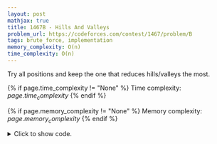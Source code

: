 ```yaml
---
layout: post
mathjax: true
title: 1467B - Hills And Valleys
problem_url: https://codeforces.com/contest/1467/problem/B
tags: brute_force, implementation
memory_complexity: O(n)
time_complexity: O(n)
---
```


Try all positions and keep the one that reduces hills/valleys the most.


{% if page.time_complexity != "None" %}
Time complexity: ${{ page.time_complexity }}$
{% endif %}

{% if page.memory_complexity != "None" %}
Memory complexity: ${{ page.memory_complexity }}$
{% endif %}

<details>
<summary>
<p style="display:inline">Click to show code.</p>
</summary>
```cpp
{% raw %}
using namespace std;
using ll = long long;
using ii = pair<int, int>;
using vi = vector<int>;
int solve(vi a)
{
    int n = (int)(a).size();
    auto is_hill = [n, &a](int i) {
        return (i <= 0 or i >= n - 1) ? false
                                      : a[i - 1] < a[i] and a[i] > a[i + 1];
    };
    auto is_valley = [n, &a](int i) {
        return (i <= 0 or i >= n - 1) ? false
                                      : a[i - 1] > a[i] and a[i] < a[i + 1];
    };
    auto is = [is_hill, is_valley](int i) {
        return is_hill(i) or is_valley(i);
    };
    int ans = 0;
    for (int i = 0; i < n; ++i)
        ans += is(i);
    int cnt = 0;
    for (int i = 0; i < n; ++i)
    {
        int temp = a[i], cur = 0;
        bool l = is(i - 1), m = is(i), r = is(i + 1);
        if (i > 0)
        {
            a[i] = a[i - 1];
            cur = max(cur, l - is(i - 1) + m - is(i) + r - is(i + 1));
        }
        if (i < n - 1)
        {
            a[i] = a[i + 1];
            cur = max(cur, l - is(i - 1) + m - is(i) + r - is(i + 1));
        }
        a[i] = temp;
        cnt = max(cnt, cur);
    }
    return ans - cnt;
}
int main(void)
{
    ios::sync_with_stdio(false), cin.tie(NULL);
    int t;
    cin >> t;
    while (t--)
    {
        int n;
        cin >> n;
        vi a(n);
        for (auto &ai : a)
            cin >> ai;
        cout << solve(a) << endl;
    }
    return 0;
}

{% endraw %}
```
</details>

